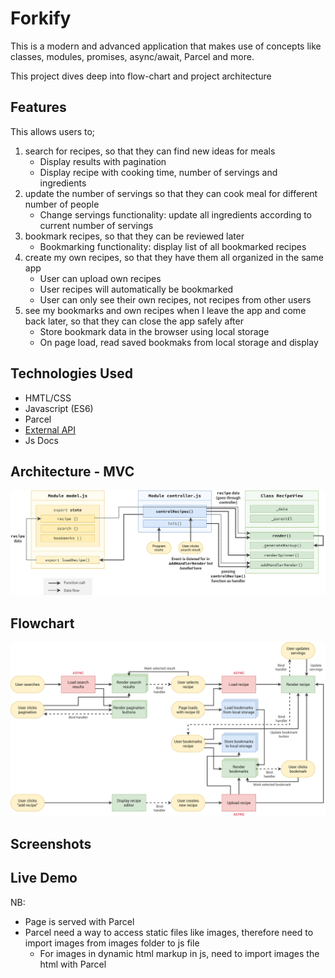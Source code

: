 # Forkify
This is a modern and advanced application that makes use of concepts like classes, modules, promises, async/await, Parcel and more.

This project dives deep into flow-chart and project architecture

## Features
This allows users to;
1. search for recipes, so that they can find new ideas for meals
    - Display results with pagination
    - Display recipe with cooking time, number of servings and ingredients
2. update the number of servings so that they can cook meal for different number of people
    - Change servings functionality: update all ingredients according to current number of servings
3. bookmark recipes, so that they can be reviewed later
    - Bookmarking functionality: display list of all bookmarked recipes
4. create my own recipes, so that they have them all organized in the same app
    - User can upload own recipes
    - User recipes will automatically be bookmarked
    - User can only see their own recipes, not recipes from other users
5. see my bookmarks and own recipes when I leave the app and come back later, so that they can close the app safely after
    - Store bookmark data in the browser using local storage
    - On page load, read saved bookmaks from local storage and display
    
## Technologies Used
- HMTL/CSS
- Javascript (ES6)
- Parcel
- [External API](https://forkify-api.herokuapp.com/v2)
- Js Docs

## Architecture - MVC
<img src="./forkify-architecture-recipe-loading.png">

## Flowchart
<img src="./forkify-flowchart-part-3.png">

## Screenshots


## Live Demo

NB:

- Page is served with Parcel 
- Parcel need a way to access static files like images, therefore need to import images from images folder to js file
    - For images in dynamic html markup in js, need to import images the html with Parcel